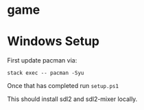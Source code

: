 # game


# Windows Setup

First update pacman via:

    stack exec -- pacman -Syu
	
Once that has completed run `setup.ps1`

This should install sdl2 and sdl2-mixer locally.
